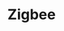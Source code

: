 ---
guid: 1039
title: "Zigbee"
tag: post-protocoles
published: true
image: zigbee-logo.png
permalink: fr/categorie/protocoles/:name
description: "Zigbee est un protocole de haut niveau permettant la communication d'équipements personnels ou domestiques équipés de petits émetteurs radios à faible consommation ; il est basé sur la norme IEEE 802.15.4 pour les réseaux à dimension personnelle."
---
